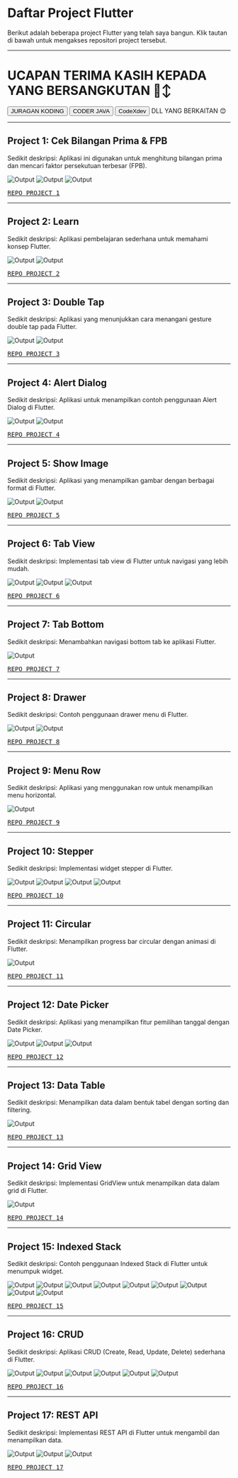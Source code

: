 # Daftar Project Flutter

Berikut adalah beberapa project Flutter yang telah saya bangun. Klik tautan di bawah untuk mengakses repositori project tersebut.

---

# UCAPAN TERIMA KASIH KEPADA YANG BERSANGKUTAN 🙂‍↕️

[<button>JURAGAN KODING</button>](https://juragankoding.com/)
[<button>CODER JAVA</button>](https://medium.com/@coderjava)
[<button>CodeXdev</button>](https://www.youtube.com/@CodeXdev)
DLL YANG BERKAITAN 😊

---

## Project 1: Cek Bilangan Prima & FPB
Sedikit deskripsi: Aplikasi ini digunakan untuk menghitung bilangan prima dan mencari faktor persekutuan terbesar (FPB).

![Output](asset/img/001.1.png)
![Output](asset/img/001.2.png)
![Output](asset/img/001.3.png)


[<kbd>REPO PROJECT 1</kbd>](https://github.com/TEUNGKU-ZULKIFLI/1.app_cek_bilangan_prima_dan_fpb)

---

## Project 2: Learn
Sedikit deskripsi: Aplikasi pembelajaran sederhana untuk memahami konsep Flutter.

![Output](asset/img/002.1.png)
![Output](asset/img/002.2.png)

[<kbd>REPO PROJECT 2</kbd>](https://github.com/TEUNGKU-ZULKIFLI/2.learn)

---

## Project 3: Double Tap
Sedikit deskripsi: Aplikasi yang menunjukkan cara menangani gesture double tap pada Flutter.

![Output](asset/img/003.1.png)
![Output](asset/img/003.2.png)

[<kbd>REPO PROJECT 3</kbd>](https://github.com/TEUNGKU-ZULKIFLI/3.double_tap)

---

## Project 4: Alert Dialog
Sedikit deskripsi: Aplikasi untuk menampilkan contoh penggunaan Alert Dialog di Flutter.

![Output](asset/img/004.1.png)
![Output](asset/img/004.2.png)

[<kbd>REPO PROJECT 4</kbd>](https://github.com/TEUNGKU-ZULKIFLI/4.alert_dialog)

---

## Project 5: Show Image
Sedikit deskripsi: Aplikasi yang menampilkan gambar dengan berbagai format di Flutter.

![Output](asset/img/005.1.png)
![Output](asset/img/005.2.png)

[<kbd>REPO PROJECT 5</kbd>](https://github.com/TEUNGKU-ZULKIFLI/5.show_image)

---

## Project 6: Tab View
Sedikit deskripsi: Implementasi tab view di Flutter untuk navigasi yang lebih mudah.

![Output](asset/img/006.1.png)
![Output](asset/img/006.2.png)
![Output](asset/img/006.3.png)

[<kbd>REPO PROJECT 6</kbd>](https://github.com/TEUNGKU-ZULKIFLI/6.tab_view)

---

## Project 7: Tab Bottom
Sedikit deskripsi: Menambahkan navigasi bottom tab ke aplikasi Flutter.

![Output](asset/img/007.1.png)

[<kbd>REPO PROJECT 7</kbd>](https://github.com/TEUNGKU-ZULKIFLI/7.tab_bottom)

---

## Project 8: Drawer
Sedikit deskripsi: Contoh penggunaan drawer menu di Flutter.

![Output](asset/img/008.1.png)
![Output](asset/img/008.2.png)

[<kbd>REPO PROJECT 8</kbd>](https://github.com/TEUNGKU-ZULKIFLI/8.drawer)

---

## Project 9: Menu Row
Sedikit deskripsi: Aplikasi yang menggunakan row untuk menampilkan menu horizontal.

![Output](asset/img/009.1.png)

[<kbd>REPO PROJECT 9</kbd>](https://github.com/TEUNGKU-ZULKIFLI/9.menu_row)

---

## Project 10: Stepper
Sedikit deskripsi: Implementasi widget stepper di Flutter.

![Output](asset/img/010.1.png)
![Output](asset/img/010.2.png)
![Output](asset/img/010.3.png)
![Output](asset/img/010.4.png)

[<kbd>REPO PROJECT 10</kbd>](https://github.com/TEUNGKU-ZULKIFLI/10.stepper)

---

## Project 11: Circular
Sedikit deskripsi: Menampilkan progress bar circular dengan animasi di Flutter.

![Output](asset/img/011.1.png)

[<kbd>REPO PROJECT 11</kbd>](https://github.com/TEUNGKU-ZULKIFLI/11.circular)

---

## Project 12: Date Picker
Sedikit deskripsi: Aplikasi yang menampilkan fitur pemilihan tanggal dengan Date Picker.

![Output](asset/img/012.1.png)
![Output](asset/img/012.2.png)
![Output](asset/img/012.3.png)

[<kbd>REPO PROJECT 12</kbd>](https://github.com/TEUNGKU-ZULKIFLI/12.date_picker)

---

## Project 13: Data Table
Sedikit deskripsi: Menampilkan data dalam bentuk tabel dengan sorting dan filtering.

![Output](asset/img/013.1.png)

[<kbd>REPO PROJECT 13</kbd>](https://github.com/TEUNGKU-ZULKIFLI/13.data_table)

---

## Project 14: Grid View
Sedikit deskripsi: Implementasi GridView untuk menampilkan data dalam grid di Flutter.

![Output](asset/img/014.1.png)

[<kbd>REPO PROJECT 14</kbd>](https://github.com/TEUNGKU-ZULKIFLI/14.grid_view)

---

## Project 15: Indexed Stack
Sedikit deskripsi: Contoh penggunaan Indexed Stack di Flutter untuk menumpuk widget.

![Output](asset/img/015.1.png)
![Output](asset/img/015.2.png)
![Output](asset/img/015.3.png)
![Output](asset/img/015.4.png)
![Output](asset/img/015.5.png)
![Output](asset/img/015.6.png)
![Output](asset/img/015.7.png)
![Output](asset/img/015.8.png)
![Output](asset/img/015.9.png)

[<kbd>REPO PROJECT 15</kbd>](https://github.com/TEUNGKU-ZULKIFLI/15.indexed_stack)

---

## Project 16: CRUD
Sedikit deskripsi: Aplikasi CRUD (Create, Read, Update, Delete) sederhana di Flutter.

![Output](asset/img/016.1.png)
![Output](asset/img/016.2.png)
![Output](asset/img/016.3.png)
![Output](asset/img/016.4.png)
![Output](asset/img/016.5.png)
![Output](asset/img/016.6.png)

[<kbd>REPO PROJECT 16</kbd>](https://github.com/TEUNGKU-ZULKIFLI/16.crud)

---

## Project 17: REST API
Sedikit deskripsi: Implementasi REST API di Flutter untuk mengambil dan menampilkan data.

![Output](asset/img/017.1.png)
![Output](asset/img/017.2.png)
![Output](asset/img/017.3.png)

[<kbd>REPO PROJECT 17</kbd>](https://github.com/TEUNGKU-ZULKIFLI/17.rest_api)

